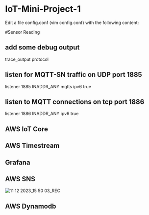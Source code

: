 # IoT-Mini-Project-1

Edit a file config.conf (vim config.conf) with the following content:

#Sensor Reading

## add some debug output
trace_output protocol
   
## listen for MQTT-SN traffic on UDP port 1885
listener 1885 INADDR_ANY mqtts
  ipv6 true
   
## listen to MQTT connections on tcp port 1886
listener 1886 INADDR_ANY
  ipv6 true




## AWS IoT Core



## AWS Timestream 




## Grafana




## AWS SNS


![11 12 2023_15 50 03_REC](https://github.com/shalikadulaj/IoT-Mini-Project-1/assets/58818511/0b630bb5-1d4c-429b-bbc6-4b7a3594b54b)


## AWS Dynamodb





